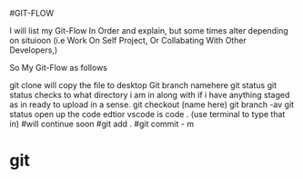 #GIT-FLOW

 I will list my Git-Flow In Order and explain, but some times alter depending on situioon (i.e Work On Self Project, Or Collabating With Other Developers,)

 So My Git-Flow as follows


git clone will copy the file to desktop
Git branch namehere
git status git status checks to what directory i am in along with if i have anything staged as in ready to upload in a sense.
 git checkout (name here)
git branch -av
git status 
open up the code edtior vscode is  code . (use terminal to type that in)
#will continue soon
#git add . 
  #git commit - m
# git
